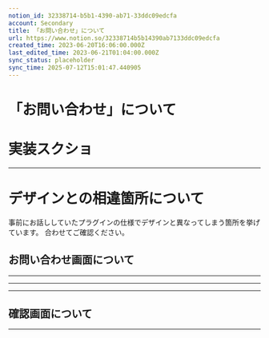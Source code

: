 ```yaml
---
notion_id: 32338714-b5b1-4390-ab71-33ddc09edcfa
account: Secondary
title: 「お問い合わせ」について
url: https://www.notion.so/32338714b5b14390ab7133ddc09edcfa
created_time: 2023-06-20T16:06:00.000Z
last_edited_time: 2023-06-21T01:04:00.000Z
sync_status: placeholder
sync_time: 2025-07-12T15:01:47.440905
---
```

# 「お問い合わせ」について

# 実装スクショ
---
# デザインとの相違箇所について
事前にお話ししていたプラグインの仕様でデザインと異なってしまう箇所を挙げています。
合わせてご確認ください。
## お問い合わせ画面について
---
---
---
## 確認画面について
---